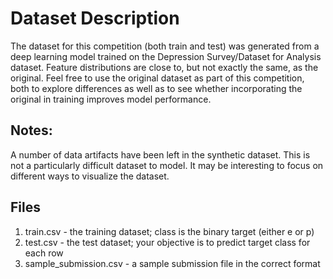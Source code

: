 # Dataset Description
The dataset for this competition (both train and test) was generated from a deep learning model trained on the Depression Survey/Dataset for Analysis dataset. Feature distributions are close to, but not exactly the same, as the original. Feel free to use the original dataset as part of this competition, both to explore differences as well as to see whether incorporating the original in training improves model performance.

## Notes:

A number of data artifacts have been left in the synthetic dataset.
This is not a particularly difficult dataset to model. It may be interesting to focus on different ways to visualize the dataset.
## Files
1. train.csv - the training dataset; class is the binary target (either e or p)
2. test.csv - the test dataset; your objective is to predict target class for each row
3. sample_submission.csv - a sample submission file in the correct format

